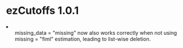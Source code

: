 # ezCutoffs 1.0.1

<li>
  <ul>missing_data = "missing" now also works correctly when not using missing = "fiml" estimation, leading to list-wise deletion.</ul>
</li>
